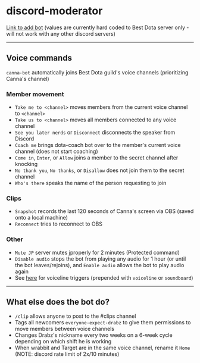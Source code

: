 # discord-moderator

[Link to add bot](https://discord.com/api/oauth2/authorize?client_id=1062766623578148945&permissions=8&scope=bot) (values are currently hard coded to Best Dota server only - will not work with any other discord servers)

---

## Voice commands

`canna-bot` automatically joins Best Dota guild's voice channels (prioritizing Canna's channel)

### Member movement

- `Take me to <channel>` moves members from the current voice channel to `<channel>`
- `Take us to <channel>` moves all members connected to any voice channel
- `See you later nerds` or `Disconnect` disconnects the speaker from Discord
- `Coach me` brings dota-coach bot over to the member's current voice channel (does not start coaching)
- `Come in`, `Enter`, or `Allow` joins a member to the secret channel after knocking
- `No thank you`, `No thanks`, or `Disallow` does not join them to the secret channel
- `Who's there` speaks the name of the person requesting to join

### Clips

- `Snapshot` records the last 120 seconds of Canna's screen via OBS (saved onto a local machine)
- `Reconnect` tries to reconnect to OBS

### Other

- `Mute JP` server mutes jproperly for 2 minutes (Protected command)
- `Disable audio` stops the bot from playing any audio for 1 hour (or until the bot leaves/rejoins), and `Enable audio` allows the bot to play audio again
- See [here](src/rules/voicelines.ts) for voiceline triggers (prepended with `voiceline` or `soundboard`)

---

## What else does the bot do?

- `/clip` allows anyone to post to the #clips channel
- Tags all newcomers `everyone-expect-drabz` to give them permissions to move members between voice channels
- Changes Drabz's nickname every two weeks on a 6-week cycle depending on which shift he is working
- When wrabbit and Target are in the same voice channel, rename it `Home` (NOTE: discord rate limit of 2x/10 minutes)
